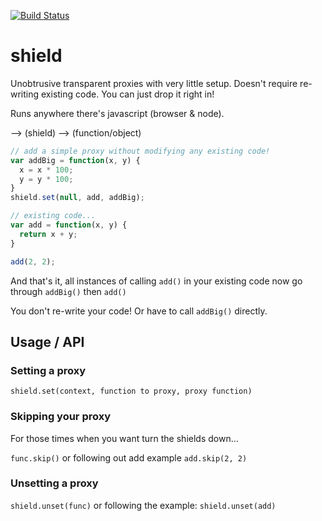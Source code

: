 [![Build Status](https://travis-ci.org/lovebear/shield.png)](https://travis-ci.org/lovebear/shield)

# shield

Unobtrusive transparent proxies with very little setup. Doesn't require re-writing existing code. You can just drop it right in!

Runs anywhere there's javascript (browser & node).

--> (shield) --> (function/object)


```js
// add a simple proxy without modifying any existing code!
var addBig = function(x, y) { 
  x = x * 100;
  y = y * 100;
}
shield.set(null, add, addBig);

// existing code...
var add = function(x, y) {
  return x + y;
}

add(2, 2);
```
And that's it, all instances of calling `add()` in your existing code now go through `addBig()` then `add()`

You don't re-write your code! Or have to call `addBig()` directly.


## Usage / API

### Setting a proxy

`shield.set(context, function to proxy, proxy function)`

### Skipping your proxy
For those times when you want turn the shields down...

`func.skip()` or following out add example `add.skip(2, 2)`

### Unsetting a proxy

`shield.unset(func)` or following the example: `shield.unset(add)`
